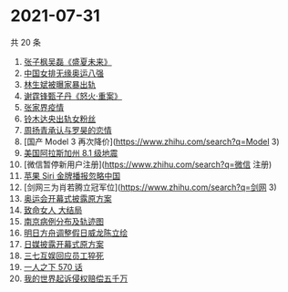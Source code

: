 # 2021-07-31

共 20 条

<!-- BEGIN ZHIHUSEARCH -->
<!-- 最后更新时间 Sat Jul 31 2021 22:09:07 GMT+0800 (China Standard Time) -->
1. [张子枫吴磊《盛夏未来》](https://www.zhihu.com/search?q=盛夏未来)
1. [中国女排无缘奥运八强](https://www.zhihu.com/search?q=中国女排)
1. [林生斌被曝家暴出轨](https://www.zhihu.com/search?q=林生斌)
1. [谢霆锋甄子丹《怒火·重案》](https://www.zhihu.com/search?q=怒火重案)
1. [张家界疫情](https://www.zhihu.com/search?q=张家界)
1. [铃木达央出轨女粉丝](https://www.zhihu.com/search?q=铃木达央)
1. [周扬青承认与罗昊的恋情](https://www.zhihu.com/search?q=周扬青)
1. [国产 Model 3 再次降价](https://www.zhihu.com/search?q=Model 3)
1. [美国阿拉斯加州 8.1 级地震](https://www.zhihu.com/search?q=美国地震)
1. [微信暂停新用户注册](https://www.zhihu.com/search?q=微信 注册)
1. [苹果 Siri 金牌播报忽略中国](https://www.zhihu.com/search?q=Siri)
1. [剑网三为肖若腾立冠军位](https://www.zhihu.com/search?q=剑网 3)
1. [奥运会开幕式披露原方案](https://www.zhihu.com/search?q=任天堂)
1. [致命女人 大结局](https://www.zhihu.com/search?q=致命女人)
1. [南京病例分布及轨迹图](https://www.zhihu.com/search?q=南京疫情)
1. [明日方舟调整假日威龙陈立绘](https://www.zhihu.com/search?q=明日方舟)
1. [日媒披露开幕式原方案](https://www.zhihu.com/search?q=奥运会开幕式)
1. [三七互娱回应员工猝死](https://www.zhihu.com/search?q=三七互娱)
1. [ 一人之下 570 话](https://www.zhihu.com/search?q=一人之下)
1. [我的世界起诉侵权赔偿五千万](https://www.zhihu.com/search?q=我的世界)
<!-- END ZHIHUSEARCH -->
